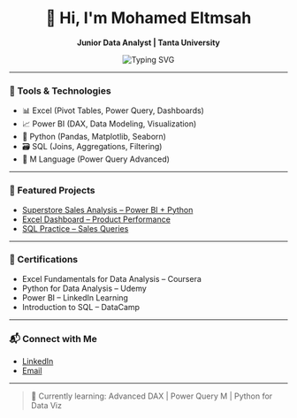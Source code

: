 <h1 align="center">👋 Hi, I'm Mohamed Eltmsah</h1>
<p align="center">
  <strong>Junior Data Analyst | Tanta University</strong>
</p>

<p align="center">
  <img src="https://readme-typing-svg.demolab.com?font=Fira+Code&pause=1000&color=00BFFF&width=435&lines=Data+Cleaning+%7C+Exploration+%7C+Visualization;Excel+%7C+Power+BI+%7C+Python+%7C+SQL;Turning+data+into+insights..." alt="Typing SVG" />
</p>

---

### 🧰 Tools & Technologies

- 📊 Excel (Pivot Tables, Power Query, Dashboards)
- 📈 Power BI (DAX, Data Modeling, Visualization)
- 🐍 Python (Pandas, Matplotlib, Seaborn)
- 🗃 SQL (Joins, Aggregations, Filtering)
- 🔧 M Language (Power Query Advanced)

---

### 📁 Featured Projects

- [Superstore Sales Analysis – Power BI + Python](#)
- [Excel Dashboard – Product Performance](#)
- [SQL Practice – Sales Queries](#)

---

### 📜 Certifications

- Excel Fundamentals for Data Analysis – Coursera  
- Python for Data Analysis – Udemy  
- Power BI – LinkedIn Learning  
- Introduction to SQL – DataCamp

---

### 📬 Connect with Me

- [LinkedIn](https://www.linkedin.com/in/YOUR_USERNAME)
- [Email](mailto:your.email@gmail.com)

---

> 📌 Currently learning: Advanced DAX | Power Query M | Python for Data Viz
